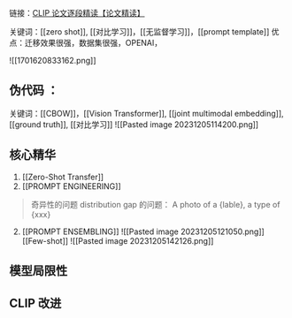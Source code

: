
链接：[CLIP 论文逐段精读【论文精读】](https://www.bilibili.com/video/BV1SL4y1s7LQ/?spm_id_from=333.337.search-card.all.click&vd_source=e2ed568abb1e67cc88ad6275f6104534)

关键词：[[zero shot]], [[对比学习]]，[[无监督学习]]，[[prompt template]]
优点：迁移效果很强，数据集很强，OPENAI，


![[1701620833162.png]]

## 伪代码 ：
关键词：[[CBOW]]，[[Vision Transformer]], [[joint multimodal embedding]], [[ground truth]], [[对比学习]]
![[Pasted image 20231205114200.png]]
## 核心精华
1.  [[Zero-Shot Transfer]]
3. [[PROMPT ENGINEERING]]
> 奇异性的问题
> distribution gap 的问题：
> 	A photo of a {lable}, a type of {xxx}
2. [[PROMPT ENSEMBLING]]
![[Pasted image 20231205121050.png]]
[[Few-shot]]
![[Pasted image 20231205142126.png]]

## 模型局限性


## CLIP 改进
